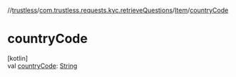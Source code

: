 //[trustless](../../../index.md)/[com.trustless.requests.kyc.retrieveQuestions](../index.md)/[Item](index.md)/[countryCode](country-code.md)

# countryCode

[kotlin]\
val [countryCode](country-code.md): [String](https://kotlinlang.org/api/latest/jvm/stdlib/kotlin/-string/index.html)
